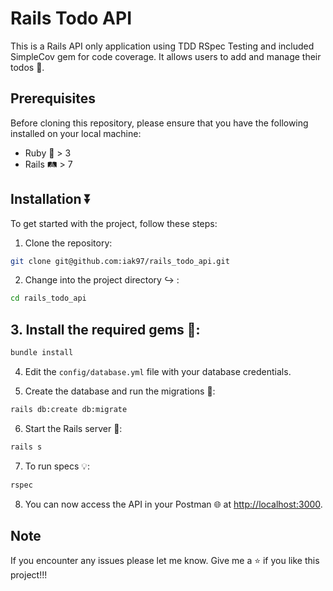 # Rails Todo API

This is a Rails API only application using TDD RSpec Testing and included SimpleCov gem for code coverage. It allows users to add and manage their todos 📝.

## Prerequisites

Before cloning this repository, please ensure that you have the following installed on your local machine:

- Ruby 💎 > 3
- Rails 🛤️ > 7

## Installation ⏬

To get started with the project, follow these steps:

1. Clone the repository:

```bash
git clone git@github.com:iak97/rails_todo_api.git
```

2. Change into the project directory ↪️ :

```bash
cd rails_todo_api
```

## 3. Install the required gems 🔮:

```bash
bundle install
```

4. Edit the `config/database.yml` file with your database credentials.

5. Create the database and run the migrations 🏃:

```bash
rails db:create db:migrate
```

6. Start the Rails server 🚀:

```bash
rails s
```

7. To run specs 💡:

```bash
rspec
```

8. You can now access the API in your Postman 🌐 at [http://localhost:3000](http://localhost:3000).

## Note

If you encounter any issues please let me know. Give me a ⭐ if you like this project!!!